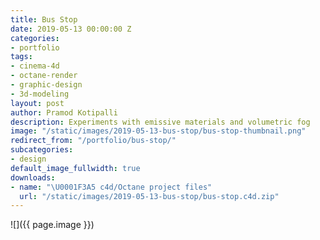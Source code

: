 ```yaml
---
title: Bus Stop
date: 2019-05-13 00:00:00 Z
categories:
- portfolio
tags:
- cinema-4d
- octane-render
- graphic-design
- 3d-modeling
layout: post
author: Pramod Kotipalli
description: Experiments with emissive materials and volumetric fog
image: "/static/images/2019-05-13-bus-stop/bus-stop-thumbnail.png"
redirect_from: "/portfolio/bus-stop/"
subcategories:
- design
default_image_fullwidth: true
downloads:
- name: "\U0001F3A5 c4d/Octane project files"
  url: "/static/images/2019-05-13-bus-stop/bus-stop.c4d.zip"
---
```


![]({{ page.image }})

